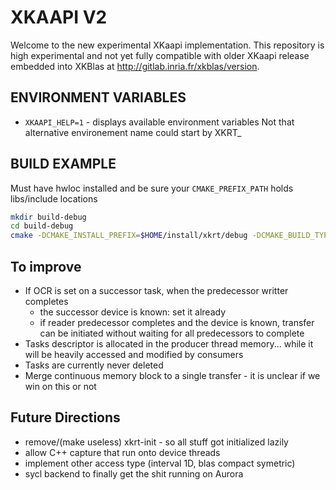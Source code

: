 # XKAAPI V2

Welcome to the new experimental XKaapi implementation.
This repository is high experimental and not yet fully compatible with older XKaapi release embedded into XKBlas at http://gitlab.inria.fr/xkblas/version. 

## ENVIRONMENT VARIABLES
- `XKAAPI_HELP=1` - displays available environment variables
Not that alternative environement name could start by XKRT_

## BUILD EXAMPLE
Must have hwloc installed and be sure your `CMAKE_PREFIX_PATH` holds libs/include locations
```bash
mkdir build-debug
cd build-debug
cmake -DCMAKE_INSTALL_PREFIX=$HOME/install/xkrt/debug -DCMAKE_BUILD_TYPE=Debug -DSTRICT=on -DUSE_STATS=on -DUSE_CUDA=on -DUSE_ZE=off -DUSE_SYCL=off -DUSE_CL=off -DUSE_HIP=off -DUSE_CAIRO=off -DENABLE_HEAVY_DEBUG=off ..
```

## To improve
- If OCR is set on a successor task, when the predecessor writter completes
  - the successor device is known: set it already
  - if reader predecessor completes and the device is known, transfer can be initiated without waiting for all predecessors to complete
- Tasks descriptor is allocated in the producer thread memory... while it will be heavily accessed and modified by consumers
- Tasks are currently never deleted
- Merge continuous memory block to a single transfer - it is unclear if we win on this or not

## Future Directions
- remove/(make useless) xkrt-init - so all stuff got initialized lazily
- allow C++ capture that run onto device threads
- implement other access type (interval 1D, blas compact symetric)
- sycl backend to finally get the shit running on Aurora
